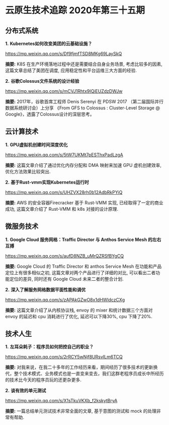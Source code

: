 # 云原生技术追踪 2020年第三十五期

## 分布式系统

**1.** **Kubernetes如何改变美团的云基础设施？**

https://mp.weixin.qq.com/s/Df9fjmfTSD8MKg69LaySkQ

**摘要:** K8S 在生产环境落地过程中还是需要结合自身业务场景, 考虑比较多的因素, 这篇文章总结了美团在调度, 应用稳定性和平台运维三大方面的经验.

**2.** **谷歌Colossus文件系统的设计经验**

https://mp.weixin.qq.com/s/mCVJ1Rhtx9IQiEUZdzDWJw

**摘要:**  2017年，谷歌首席工程师 Denis Serenyi 在 PDSW 2017 （第二届国际并行数据系统研讨会）上分享 《From GFS to Colossus : Cluster-Level Storage @ Google》，透露了Colossus设计的深层思考。

## 云计算技术

**1.** **GPU虚拟机创建时间深度优化**

https://mp.weixin.qq.com/s/5tW7UKMt7pESThxPadLzgA

**摘要:** 这篇文章介绍了通过优化内存分配和 DMA 映射来加速 GPU 虚机创建效率, 优化方法效果比较突出.

**2.** **基于Rust-vmm实现Kubernetes运行时**

https://mp.weixin.qq.com/s/UHZVX28rh0b12AdbRkPYiQ

**摘要:** AWS 的安全容器Firecracker 基于 Rust-VMM 实现, 已经取得了一定的商业成功, 这篇文章介绍了 Rust-VMM 和 k8s 对接的设计原理.

## 微服务技术

**1.** **Google Cloud 服务网格：Traffic Director 与 Anthos Service Mesh 的左右互搏**

https://mp.weixin.qq.com/s/aufD8NZB_uMrQZRSfBYgCQ

**摘要:** Google Cloud 的 Traffic Director 和 anthos Service Mesh 在功能和产品定位上有很多相似之初, 这篇文章对两个产品进行了详细的对比, 可以看出二者功能定位的差异, 同时还有 Google Cloud 未来二者的整合计划.

**2.** **深入了解服务网格数据平面性能和调优**

https://mp.weixin.qq.com/s/zAPAkGZwO8x1dHWldczCXg

**摘要:** 这篇文章介绍了从内核协议栈, envoy 的 mixer 和统计数据三个方面对 envoy 的延迟和 cpu 消耗进行了优化, 延迟可以下降30%, cpu 下降了20%.

## 技术人生

**1.** **左耳朵耗子：程序员如何把控自己的职业？**

https://mp.weixin.qq.com/s/2rRCY5wNjf8URsvILm6TCQ

**摘要:** 对我来说，在我二十多年的工作经历来看，期间经历了很多技术的更新换代，整个技术模式、业务模式也是一直变来变去，我们这群老程序员成长中所经历的技术比今天的程序员玩的还更杂更多.

**2.** **谈有效的单元测试**

https://mp.weixin.qq.com/s/X1sTkuVKXb_f2kskytBryA

**摘要:** 一篇总结单元测试技术非常全面的文章, 基于意图的测试和 mock 的处理非常有帮助.

